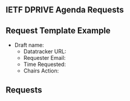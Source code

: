## IETF DPRIVE Agenda Requests

## Request Template Example

*   Draft name:  
    - Datatracker URL:  
    - Requester Email:
    - Time Requested:  
    - Chairs Action:

## Requests
